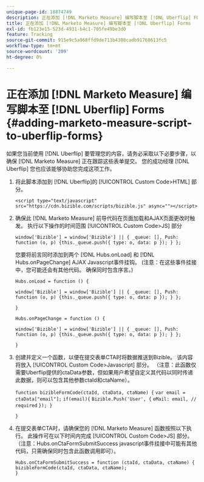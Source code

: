 ```yaml
---
unique-page-id: 18874749
description: 正在添加 [!DNL Marketo Measure] 编写脚本至 [!DNL Uberflip] FORMS - [!DNL Marketo Measure]
title: 正在添加 [!DNL Marketo Measure] 编写脚本至 [!DNL Uberflip] Forms
exl-id: fb123e15-523d-4931-b4c1-705fe49be3d0
feature: Tracking
source-git-commit: 915e9c5a968ffd9de713b4308cadb91768613fc5
workflow-type: tm+mt
source-wordcount: '209'
ht-degree: 0%

---
```


# 正在添加 [!DNL Marketo Measure] 编写脚本至 [!DNL Uberflip] Forms {#adding-marketo-measure-script-to-uberflip-forms}

如果您当前使用 [!DNL Uberflip] 要管理您的内容，请务必采取以下必要步骤，以确保 [!DNL Marketo Measure] 正在跟踪这些表单提交。 您的成功经理 [!DNL Uberflip] 您也应该能够协助您完成这项工作。

1. 将此脚本添加到 [!DNL Uberflip]的 [!UICONTROL Custom Code>HTML] 部分。

   `<script type="text/javascript" src="https://cdn.bizible.com/scripts/bizible.js" async=""></script>`

1. 确保此 [!DNL Marketo Measure] 前导代码在页面加载和AJAX页面更改时触发。 执行以下操作的时间范围 [!UICONTROL Custom Code>JS] 部分

   `window['Bizible'] = window['Bizible'] || { _queue: [], Push: function (o, p) {this._queue.push({ type: o, data: p }); } };`

   您要将前言同时添加到两个 [!DNL Hubs.onLoad] 和 [!DNL Hubs.onPageChange] AJAX Javascript事件挂钩。 (注意：在这些事件挂接中，您可能还会有其他代码。 确保同时包含序言。)

   `Hubs.onLoad = function () {`

   `window['Bizible'] = window['Bizible'] || { _queue: [], Push: function (o, p) {this._queue.push({ type: o, data: p }); } };`

   `}`

   `Hubs.onPageChange = function () {`

   `window['Bizible'] = window['Bizible'] || { _queue: [], Push: function (o, p) {this._queue.push({ type: o, data: p }); } };`

   `}`

1. 创建并定义一个函数，以便在提交表单CTA时将数据推送到Bizible。 该内容将放入 [!UICONTROL Custom Code>Javascript] 部分。 （注意：此函数仅需要Uberflip提供的ctaData参数，但如果用户希望自定义其代码以同时传递此数据，则可以包含其他参数ctaId和ctaName）。

   `function bizibleFormCode(ctaId, ctaData, ctaName) {`
   `var email = ctaData["email"];`
   `if(email){`
   `Bizible.Push('User', {`
   `eMail: email, // required`
   `}); }`

   `}`

1. 在提交表单CTA时，请确保您的 [!DNL Marketo Measure] 函数按照以下执行。 此操作可在以下时间内完成 [!UICONTROL Custom Code>JS] 部分。 （注意：Hubs.onCtaFormSubmitSuccess javascript事件挂接中可能有其他代码，只需确保同时包含此函数调用即可）。

   `Hubs.onCtaFormSubmitSuccess = function (ctaId, ctaData, ctaName) {`
   `bizibleFormCode(ctaId, ctaData, ctaName);`\
   `}`
